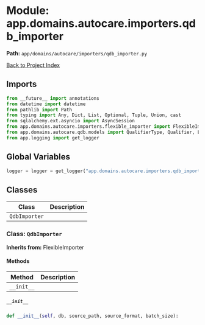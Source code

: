 # Module: app.domains.autocare.importers.qdb_importer

**Path:** `app/domains/autocare/importers/qdb_importer.py`

[Back to Project Index](../../../../../index.md)

## Imports
```python
from __future__ import annotations
from datetime import datetime
from pathlib import Path
from typing import Any, Dict, List, Optional, Tuple, Union, cast
from sqlalchemy.ext.asyncio import AsyncSession
from app.domains.autocare.importers.flexible_importer import FlexibleImporter, SourceFormat, detect_source_format
from app.domains.autocare.qdb.models import QualifierType, Qualifier, Language, QualifierTranslation, GroupNumber, QualifierGroup, QdbVersion
from app.logging import get_logger
```

## Global Variables
```python
logger = logger = get_logger("app.domains.autocare.importers.qdb_importer")
```

## Classes

| Class | Description |
| --- | --- |
| `QdbImporter` |  |

### Class: `QdbImporter`
**Inherits from:** FlexibleImporter

#### Methods

| Method | Description |
| --- | --- |
| `__init__` |  |

##### `__init__`
```python
def __init__(self, db, source_path, source_format, batch_size):
```
